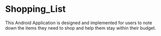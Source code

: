 # Shopping_List
This Android Application is designed and implemented for users to note down the items they need to shop and help them stay within their budget.
